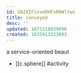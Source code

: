 ```yaml
---
id: UAZXIFisveDHFxR0Wltwo
title: conveyed
desc: ''
updated: 1671318839090
created: 1635913323093
---
```





a service-oriented beaut

- [[c.sphere]] #activity
